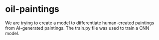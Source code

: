 # oil-paintings
We are trying to create a model to differentiate human-created paintings from AI-generated paintings.
The train.py file was used to train a CNN model. 
